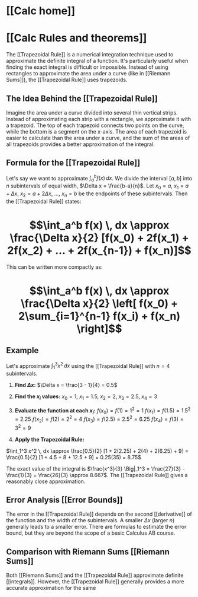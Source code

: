 # [[Calc home]]
# [[Calc Rules and theorems]]
The [[Trapezoidal Rule]] is a numerical integration technique used to approximate the definite integral of a function.  It's particularly useful when finding the exact integral is difficult or impossible.  Instead of using rectangles to approximate the area under a curve (like in [[Riemann Sums]]), the [[Trapezoidal Rule]] uses trapezoids.

## The Idea Behind the [[Trapezoidal Rule]] 
Imagine the area under a curve divided into several thin vertical strips. Instead of approximating each strip with a rectangle, we approximate it with a trapezoid.  The top of each trapezoid connects two points on the curve, while the bottom is a segment on the x-axis. The area of each trapezoid is easier to calculate than the area under a curve, and the sum of the areas of all trapezoids provides a better approximation of the integral.

## Formula for the [[Trapezoidal Rule]] 
Let's say we want to approximate $\int_a^b f(x) \, dx$. We divide the interval $[a, b]$ into $n$ subintervals of equal width, $\Delta x = \frac{b-a}{n}$. Let $x_0 = a$, $x_1 = a + \Delta x$, $x_2 = a + 2\Delta x$, ..., $x_n = b$ be the endpoints of these subintervals.  Then the [[Trapezoidal Rule]] states:

# $$\int_a^b f(x) \, dx \approx \frac{\Delta x}{2} [f(x_0) + 2f(x_1) + 2f(x_2) + ... + 2f(x_{n-1}) + f(x_n)]$$

This can be written more compactly as:
# $$\int_a^b f(x) \, dx \approx \frac{\Delta x}{2} \left[ f(x_0) + 2\sum_{i=1}^{n-1} f(x_i) + f(x_n) \right]$$

## Example

Let's approximate $\int_1^3 x^2 \, dx$ using the [[Trapezoidal Rule]] with $n=4$ subintervals.

1. **Find $\Delta x$:** $\Delta x = \frac{3 - 1}{4} = 0.5$

2. **Find the $x_i$ values:** $x_0 = 1$, $x_1 = 1.5$, $x_2 = 2$, $x_3 = 2.5$, $x_4 = 3$

3. **Evaluate the function at each $x_i$:**
   $f(x_0) = f(1) = 1^2 = 1$
   $f(x_1) = f(1.5) = 1.5^2 = 2.25$
   $f(x_2) = f(2) = 2^2 = 4$
   $f(x_3) = f(2.5) = 2.5^2 = 6.25$
   $f(x_4) = f(3) = 3^2 = 9$

4. **Apply the Trapezoidal Rule:**

$\int_1^3 x^2 \, dx \approx \frac{0.5}{2} [1 + 2(2.25) + 2(4) + 2(6.25) + 9] = \frac{0.5}{2} [1 + 4.5 + 8 + 12.5 + 9] = 0.25(35) = 8.75$

The exact value of the integral is $\frac{x^3}{3} \Big|_1^3 = \frac{27}{3} - \frac{1}{3} = \frac{26}{3} \approx 8.667$.  The [[Trapezoidal Rule]] gives a reasonably close approximation.


## Error Analysis [[Error Bounds]]

The error in the [[Trapezoidal Rule]] depends on the second [[derivative]] of the function and the width of the subintervals. A smaller $\Delta x$ (larger $n$) generally leads to a smaller error.  There are formulas to estimate the error bound, but they are beyond the scope of a basic Calculus AB course.

## Comparison with Riemann Sums [[Riemann Sums]]

Both [[Riemann Sums]] and the [[Trapezoidal Rule]] approximate definite [[integrals]]. However, the [[Trapezoidal Rule]] generally provides a more accurate approximation for the same